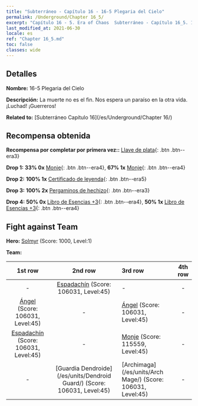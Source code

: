 ```yaml
---
title: "Subterráneo - Capítulo 16 - 16-5 Plegaria del Cielo"
permalink: /Underground/Chapter 16_5/
excerpt: "Capítulo 16 - 5. Era of Chaos  Subterráneo - Capítulo 16_5. 16-5 Plegaria del Cielo"
last_modified_at: 2021-06-30
locale: es
ref: "Chapter 16_5.md"
toc: false
classes: wide
---
```


## Detalles

 **Nombre:** 16-5 Plegaria del Cielo

 **Descripción:** La muerte no es el fin. Nos espera un paraíso en la otra vida. ¡Luchad! ¡Guerreros!

 **Related to:** [Subterráneo Capítulo 16](/es/Underground/Chapter 16/)

## Recompensa obtenida

 **Recompensa por completar por primera vez::** [Llave de plata](/ItemsES/con_693/){: .btn .btn--era3}

 **Drop 1:** **33% 0x** [Monje](/ItemsES/unt_194/){: .btn .btn--era4}, **67% 1x** [Monje](/ItemsES/unt_194/){: .btn .btn--era4}

 **Drop 2:** **100% 1x** [Certificado de leyenda](/ItemsES/mat_67/){: .btn .btn--era5}

 **Drop 3:** **100% 2x** [Pergaminos de hechizo](/ItemsES/con_694/){: .btn .btn--era3}

 **Drop 4:** **50% 0x** [Libro de Esencias +3](/ItemsES/mat_60/){: .btn .btn--era4}, **50% 1x** [Libro de Esencias +3](/ItemsES/mat_60/){: .btn .btn--era4}


## Fight against Team
 **Hero:** [Solmyr](/es/heroes/Solmyr/) (Score: 1000, Level:1)

 **Team:**


  | 1st row | 2nd row | 3rd row | 4th row |
  |:----:|:----:|:----|:----:|
  | - | [Espadachín](/es/units/Swordsman/) (Score: 106031, Level:45)  | - | - |
  | [Ángel](/es/units/Angel/) (Score: 106031, Level:45)  | - | [Ángel](/es/units/Angel/) (Score: 106031, Level:45)  | - |
  | [Espadachín](/es/units/Swordsman/) (Score: 106031, Level:45)  | - | [Monje](/es/units/Monk/) (Score: 115559, Level:45)  | - |
  | - | [Guardia Dendroide](/es/units/Dendroid Guard/) (Score: 106031, Level:45)  | [Archimaga](/es/units/Arch Mage/) (Score: 106031, Level:45)  | - |


